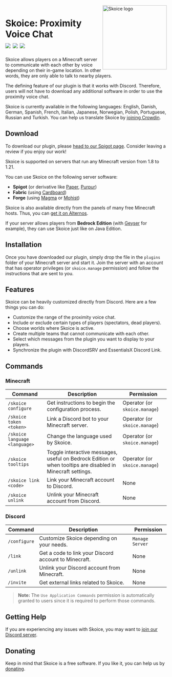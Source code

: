 <img align="right" src="https://clementraynaud.net/Skoice.jpeg" height="200" width="200" alt="Skoice logo">

# Skoice: Proximity Voice Chat<br>[![](https://img.shields.io/spiget/downloads/82861?style=flat&labelColor=697EC4&color=7289DA&label=Downloads)](https://www.spigotmc.org/resources/skoice-proximity-voice-chat.82861) [![](https://img.shields.io/spiget/rating/82861?style=flat&labelColor=697EC4&color=7289DA&label=Rating)](https://www.spigotmc.org/resources/skoice-proximity-voice-chat.82861) [![](https://img.shields.io/discord/741375523275407461.svg?style=flat&labelColor=697EC4&color=7289DA&label=Discord)](https://discord.gg/skoice-proximity-voice-chat-741375523275407461)

Skoice allows players on a Minecraft server to communicate with each other by voice depending on their in-game location. In other words, they are only able to talk to nearby players.

The defining feature of our plugin is that it works with Discord. Therefore, users will not have to download any additional software in order to use the proximity voice chat.

Skoice is currently available in the following languages: English, Danish, German, Spanish, French, Italian, Japanese, Norwegian, Polish, Portuguese, Russian and Turkish.
You can help us translate Skoice by [joining Crowdin](https://crowdin.com/project/skoice).

## Download

To download our plugin, please [head to our Spigot page](https://www.spigotmc.org/resources/skoice-proximity-voice-chat.82861). Consider leaving a review if you enjoy our work!

Skoice is supported on servers that run any Minecraft version from 1.8 to 1.21.

You can use Skoice on the following server software:
- **Spigot** (or derivative like [Paper](https://papermc.io/downloads/paper), [Purpur](https://purpurmc.org/downloads))
- **Fabric** (using [Cardboard](https://cardboardpowered.org/))
- **Forge** (using [Magma](https://magmafoundation.org/) or [Mohist](https://mohistmc.com/))

Skoice is also available directly from the panels of many free Minecraft hosts. Thus, you can [get it on Alternos](https://alternos.org/addons/a/spigot/82861).

If your server allows players from **Bedrock Edition** (with [Geyser](https://geysermc.org/) for example), they can use Skoice just like on Java Edition.

## Installation

Once you have downloaded our plugin, simply drop the file in the `plugins` folder of your Minecraft server and start it. Join the server with an account that has operator privileges (or `skoice.manage` permission) and follow the instructions that are sent to you.

## Features

Skoice can be heavily customized directly from Discord. Here are a few things you can do:
- Customize the range of the proximity voice chat.
- Include or exclude certain types of players (spectators, dead players).
- Choose worlds where Skoice is active.
- Create multiple teams that cannot communicate with each other.
- Select which messages from the plugin you want to display to your players.
- Synchronize the plugin with DiscordSRV and EssentialsX Discord Link.

## Commands

### Minecraft

| Command                       | Description                                                                                                 | Permission                    |
|-------------------------------|-------------------------------------------------------------------------------------------------------------|-------------------------------|
| `/skoice configure`           | Get instructions to begin the configuration process.                                                        | Operator (or `skoice.manage`) |
| `/skoice token <token>`       | Link a Discord bot to your Minecraft server.                                                                | Operator (or `skoice.manage`) |
| `/skoice language <language>` | Change the language used by Skoice.                                                                         | Operator (or `skoice.manage`) |
| `/skoice tooltips`            | Toggle interactive messages, useful on Bedrock Edition or when tooltips are disabled in Minecraft settings. | Operator (or `skoice.manage`) |
| `/skoice link <code>`         | Link your Minecraft account to Discord.                                                                     | None                          |
| `/skoice unlink`              | Unlink your Minecraft account from Discord.                                                                 | None                          |

### Discord

| Command      | Description                                           | Permission      |
|--------------|-------------------------------------------------------|-----------------|
| `/configure` | Customize Skoice depending on your needs.             | `Manage Server` |
| `/link`      | Get a code to link your Discord account to Minecraft. | None            |
| `/unlink`    | Unlink your Discord account from Minecraft.           | None            |
| `/invite`    | Get external links related to Skoice.                 | None            |

> **Note:** The `Use Application Commands` permission is automatically granted to users since it is required to perform those commands.

## Getting Help

If you are experiencing any issues with Skoice, you may want to [join our Discord server](https://discord.gg/skoice-proximity-voice-chat-741375523275407461).

## Donating

Keep in mind that Skoice is a free software. If you like it, you can help us by [donating](https://opencollective.com/skoice).
